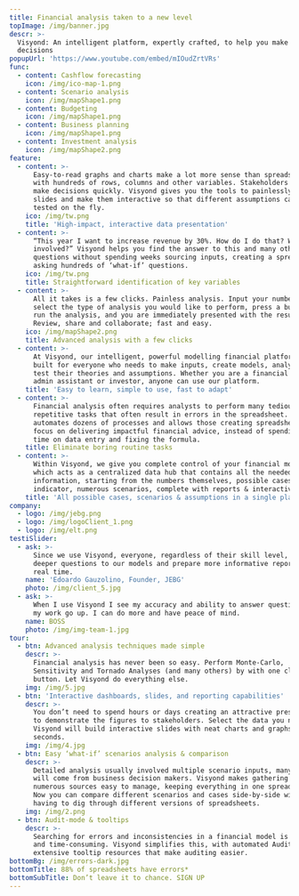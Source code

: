 ```yaml
---
title: Financial analysis taken to a new level
topImage: /img/banner.jpg
descr: >-
  Visyond: An intelligent platform, expertly crafted, to help you make better
  decisions
popupUrl: 'https://www.youtube.com/embed/mIOudZrtVRs'
func:
  - content: Cashflow forecasting
    icon: /img/ico-map-1.png
  - content: Scenario analysis
    icon: /img/mapShape1.png
  - content: Budgeting
    icon: /img/mapShape1.png
  - content: Business planning
    icon: /img/mapShape1.png
  - content: Investment analysis
    icon: /img/mapShape2.png
feature:
  - content: >-
      Easy-to-read graphs and charts make a lot more sense than spreadsheets
      with hundreds of rows, columns and other variables. Stakeholders need to
      make decisions quickly. Visyond gives you the tools to painlessly create
      slides and make them interactive so that different assumptions can be
      tested on the fly.
    ico: /img/tw.png
    title: 'High-impact, interactive data presentation'
  - content: >-
      “This year I want to increase revenue by 30%. How do I do that? What is
      involved?” Visyond helps you find the answer to this and many other
      questions without spending weeks sourcing inputs, creating a spreadsheet,
      asking hundreds of ‘what-if’ questions.
    ico: /img/tw.png
    title: Straightforward identification of key variables
  - content: >-
      All it takes is a few clicks. Painless analysis. Input your numbers,
      select the type of analysis you would like to perform, press a button to
      run the analysis, and you are immediately presented with the results.
      Review, share and collaborate; fast and easy.
    ico: /img/mapShape2.png
    title: Advanced analysis with a few clicks
  - content: >-
      At Visyond, our intelligent, powerful modelling financial platform is
      built for everyone who needs to make inputs, create models, analyse and
      test their theories and assumptions. Whether you are a financial modeller,
      admin assistant or investor, anyone can use our platform.
    title: 'Easy to learn, simple to use, fast to adapt'
  - content: >-
      Financial analysis often requires analysts to perform many tedious and
      repetitive tasks that often result in errors in the spreadsheet. Visyond
      automates dozens of processes and allows those creating spreadsheets to
      focus on delivering impactful financial advice, instead of spending more
      time on data entry and fixing the formula.
    title: Eliminate boring routine tasks
  - content: >-
      Within Visyond, we give you complete control of your financial models,
      which acts as a centralized data hub that contains all the needed
      information, starting from the numbers themselves, possible cases for each
      indicator, numerous scenarios, complete with reports & interactive slides.
    title: 'All possible cases, scenarios & assumptions in a single place'
company:
  - logo: /img/jebg.png
  - logo: /img/logoClient_1.png
  - logo: /img/elt.png
testiSlider:
  - ask: >-
      Since we use Visyond, everyone, regardless of their skill level, can ask
      deeper questions to our models and prepare more informative reports in
      real time.
    name: 'Edoardo Gauzolino, Founder, JEBG'
    photo: /img/client_5.jpg
  - ask: >-
      When I use Visyond I see my accuracy and ability to answer questions about
      my work go up. I can do more and have peace of mind.
    name: BOSS
    photo: /img/img-team-1.jpg
tour:
  - btn: Advanced analysis techniques made simple
    descr: >-
      Financial analysis has never been so easy. Perform Monte-Carlo,
      Sensitivity and Tornado Analyses (and many others) by with one click of a
      button. Let Visyond do everything else.
    img: /img/5.jpg
  - btn: 'Interactive dashboards, slides, and reporting capabilities'
    descr: >-
      You don’t need to spend hours or days creating an attractive presentation
      to demonstrate the figures to stakeholders. Select the data you need, and
      Visyond will build interactive slides with neat charts and graphs in
      seconds.
    img: /img/4.jpg
  - btn: Easy ‘what-if’ scenarios analysis & comparison
    descr: >-
      Detailed analysis usually involved multiple scenario inputs, many of which
      will come from business decision makers. Visyond makes gathering data from
      numerous sources easy to manage, keeping everything in one spreadsheet.
      Now you can compare different scenarios and cases side-by-side without
      having to dig through different versions of spreadsheets.
    img: /img/2.png
  - btn: Audit-mode & tooltips
    descr: >-
      Searching for errors and inconsistencies in a financial model is difficult
      and time-consuming. Visyond simplifies this, with automated Audit mode and
      extensive tooltip resources that make auditing easier.
bottomBg: /img/errors-dark.jpg
bottomTitle: 88% of spreadsheets have errors*
bottomSubTitle: Don’t leave it to chance. SIGN UP
---
```


